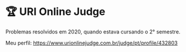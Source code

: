 # 🏆 URI Online Judge

Problemas resolvidos em 2020, quando estava cursando o 2° semestre.



Meu perfil: https://www.urionlinejudge.com.br/judge/pt/profile/432803